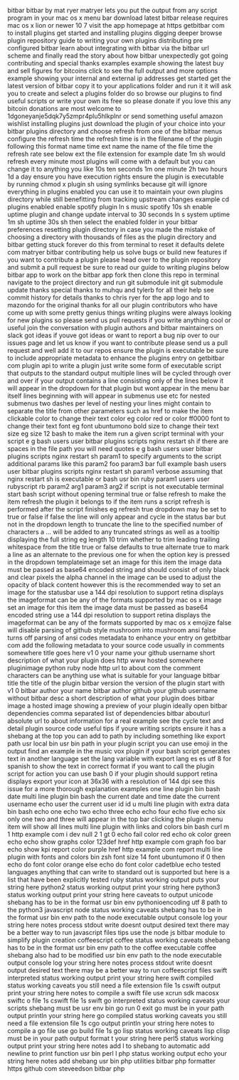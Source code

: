 bitbar bitbar by mat ryer matryer lets you put the output from any script program in your mac os x menu bar download latest bitbar release requires mac os x lion or newer 10 7 visit the app homepage at https getbitbar com to install plugins get started and installing plugins digging deeper browse plugin repository guide to writing your own plugins distributing pre configured bitbar learn about integrating with bitbar via the bitbar url scheme and finally read the story about how bitbar unexpectedly got going contributing and special thanks examples example showing the latest buy and sell figures for bitcoins click to see the full output and more options example showing your internal and external ip addresses get started get the latest version of bitbar copy it to your applications folder and run it it will ask you to create and select a plugins folder do so browse our plugins to find useful scripts or write your own its free so please donate if you love this any bitcoin donations are most welcome to 1dgoneyanje5dqk7y5zmpr4plu5hlkplnr or send something useful amazon wishlist installing plugins just download the plugin of your choice into your bitbar plugins directory and choose refresh from one of the bitbar menus configure the refresh time the refresh time is in the filename of the plugin following this format name time ext name the name of the file time the refresh rate see below ext the file extension for example date 1m sh would refresh every minute most plugins will come with a default but you can change it to anything you like 10s ten seconds 1m one minute 2h two hours 1d a day ensure you have execution rights ensure the plugin is executable by running chmod x plugin sh using symlinks because git will ignore everything in plugins enabled you can use it to maintain your own plugins directory while still benefitting from tracking upstream changes example cd plugins enabled enable spotify plugin ln s music spotify 10s sh enable uptime plugin and change update interval to 30 seconds ln s system uptime 1m sh uptime 30s sh then select the enabled folder in your bitbar preferences resetting plugin directory in case you made the mistake of choosing a directory with thousands of files as the plugin directory and bitbar getting stuck forever do this from terminal to reset it defaults delete com matryer bitbar contributing help us solve bugs or build new features if you want to contribute a plugin please head over to the plugin repository and submit a pull request be sure to read our guide to writing plugins below bitbar app to work on the bitbar app fork then clone this repo in terminal navigate to the project directory and run git submodule init git submodule update thanks special thanks to muhqu and tylerb for all their help see commit history for details thanks to chris ryer for the app logo and to mazondo for the original thanks for all our plugin contributors who have come up with some pretty genius things writing plugins were always looking for new plugins so please send us pull requests if you write anything cool or useful join the conversation with plugin authors and bitbar maintainers on slack got ideas if youve got ideas or want to report a bug nip over to our issues page and let us know if you want to contribute please send us a pull request and well add it to our repos ensure the plugin is executable be sure to include appropriate metadata to enhance the plugins entry on getbitbar com plugin api to write a plugin just write some form of executable script that outputs to the standard output multiple lines will be cycled through over and over if your output contains a line consisting only of the lines below it will appear in the dropdown for that plugin but wont appear in the menu bar itself lines beginning with will appear in submenus use etc for nested submenus two dashes per level of nesting your lines might contain to separate the title from other parameters such as href to make the item clickable color to change their text color eg color red or color ff0000 font to change their text font eg font ubuntumono bold size to change their text size eg size 12 bash to make the item run a given script terminal with your script e g bash users user bitbar plugins scripts nginx restart sh if there are spaces in the file path you will need quotes e g bash users user bitbar plugins scripts nginx restart sh param1 to specify arguments to the script additional params like this param2 foo param3 bar full example bash users user bitbar plugins scripts nginx restart sh param1 verbose assuming that nginx restart sh is executable or bash usr bin ruby param1 users user rubyscript rb param2 arg1 param3 arg2 if script is not executable terminal start bash script without opening terminal true or false refresh to make the item refresh the plugin it belongs to if the item runs a script refresh is performed after the script finishes eg refresh true dropdown may be set to true or false if false the line will only appear and cycle in the status bar but not in the dropdown length to truncate the line to the specified number of characters a … will be added to any truncated strings as well as a tooltip displaying the full string eg length 10 trim whether to trim leading trailing whitespace from the title true or false defaults to true alternate true to mark a line as an alternate to the previous one for when the option key is pressed in the dropdown templateimage set an image for this item the image data must be passed as base64 encoded string and should consist of only black and clear pixels the alpha channel in the image can be used to adjust the opacity of black content however this is the recommended way to set an image for the statusbar use a 144 dpi resolution to support retina displays the imageformat can be any of the formats supported by mac os x image set an image for this item the image data must be passed as base64 encoded string use a 144 dpi resolution to support retina displays the imageformat can be any of the formats supported by mac os x emojize false will disable parsing of github style mushroom into mushroom ansi false turns off parsing of ansi codes metadata to enhance your entry on getbitbar com add the following metadata to your source code usually in comments somewhere title goes here v1 0 your name your github username short description of what your plugin does http www hosted somewhere pluginimage python ruby node http url to about com the comment characters can be anything use what is suitable for your language bitbar title the title of the plugin bitbar version the version of the plugin start with v1 0 bitbar author your name bitbar author github your github username without bitbar desc a short description of what your plugin does bitbar image a hosted image showing a preview of your plugin ideally open bitbar dependencies comma separated list of dependencies bitbar abouturl absolute url to about information for a real example see the cycle text and detail plugin source code useful tips if youre writing scripts ensure it has a shebang at the top you can add to path by including something like export path usr local bin usr bin path in your plugin script you can use emoji in the output find an example in the music vox plugin if your bash script generates text in another language set the lang variable with export lang es es utf 8 for spanish to show the text in correct format if you want to call the plugin script for action you can use bash 0 if your plugin should support retina displays export your icon at 36x36 with a resolution of 144 dpi see this issue for a more thorough explanation examples one line plugin bin bash date multi line plugin bin bash the current date and time date the current username echo user the current user id id u multi line plugin with extra data bin bash echo one echo two echo three echo echo four echo five echo six only one two and three will appear in the top bar clicking the plugin menu item will show all lines multi line plugin with links and colors bin bash curl m 1 http example com i dev null 2 1 gt 0 echo fail color red echo ok color green echo echo show graphs color 123def href http example com graph foo bar echo show kpi report color purple href http example com report multi line plugin with fonts and colors bin zsh font size 14 font ubuntumono if 0 then echo do font color orange else echo do font color cadetblue echo tested languages anything that can write to standard out is supported but here is a list that have been explicitly tested ruby status working output puts your string here python2 status working output print your string here python3 status working output print your string here caveats to output unicode shebang has to be in the format usr bin env pythonioencoding utf 8 path to the python3 javascript node status working caveats shebang has to be in the format usr bin env path to the node executable output console log your string here notes process stdout write doesnt output desired text there may be a better way to run javascript files tips use the node js bitbar module to simplify plugin creation coffeescript coffee status working caveats shebang has to be in the format usr bin env path to the coffee executable coffee shebang also had to be modified usr bin env path to the node executable output console log your string here notes process stdout write doesnt output desired text there may be a better way to run coffeescript files swift interpreted status working output print your string here swift compiled status working caveats you still need a file extension file 1s cswift output print your string here notes to compile a swift file use xcrun sdk macosx swiftc o file 1s cswift file 1s swift go interpreted status working caveats your scripts shebang must be usr env bin go run 0 exit go must be in your path output println your string here go compiled status working caveats you still need a file extension file 1s cgo output println your string here notes to compile a go file use go build file 1s go lisp status working caveats lisp clisp must be in your path output format t your string here perl5 status working output print your string here notes add l to shebang to automatic add newline to print function usr bin perl l php status working output echo your string here notes add shebang usr bin php utilities bitbar php formatter https github com steveedson bitbar php